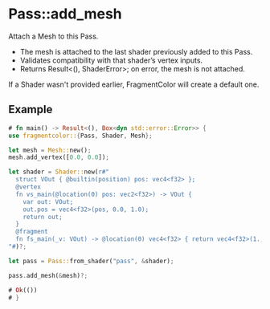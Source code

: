 # Pass::add_mesh

Attach a Mesh to this Pass.

- The mesh is attached to the last shader previously added to this Pass.
- Validates compatibility with that shader’s vertex inputs.
- Returns Result<(), ShaderError>; on error, the mesh is not attached.

If a Shader wasn't provided earlier, FragmentColor will create a default one.

## Example

```rust
# fn main() -> Result<(), Box<dyn std::error::Error>> {
use fragmentcolor::{Pass, Shader, Mesh};

let mesh = Mesh::new();
mesh.add_vertex([0.0, 0.0]);

let shader = Shader::new(r#"
  struct VOut { @builtin(position) pos: vec4<f32> };
  @vertex
  fn vs_main(@location(0) pos: vec2<f32>) -> VOut {
    var out: VOut;
    out.pos = vec4<f32>(pos, 0.0, 1.0);
    return out;
  }
  @fragment
  fn fs_main(_v: VOut) -> @location(0) vec4<f32> { return vec4<f32>(1.,0.,0.,1.); }
"#)?;

let pass = Pass::from_shader("pass", &shader);

pass.add_mesh(&mesh)?;

# Ok(())
# }
```
